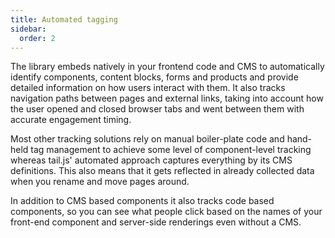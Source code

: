```yaml
---
title: Automated tagging
sidebar:
  order: 2
---
```


The library embeds natively in your frontend code and CMS to automatically identify components, content blocks, forms and products and provide detailed information on how users interact with them. It also tracks navigation paths between pages and external links, taking into account how the user opened and closed browser tabs and went between them with accurate engagement timing.

Most other tracking solutions rely on manual boiler-plate code and hand-held tag management to achieve some level of component-level tracking whereas tail.js' automated approach captures everything by its CMS definitions. This also means that it gets reflected in already collected data when you rename and move pages around.

In addition to CMS based components it also tracks code based components, so you can see what people click based on the names of your front-end component and server-side renderings even without a CMS.
